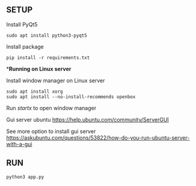 ## SETUP
Install PyQt5
```
sudo apt install python3-pyqt5
```
Install package
```
pip install -r requirements.txt
```
***Running on Linux server**

Install window manager on Linux server
```
sudo apt install xorg
sudo apt install --no-install-recommends openbox
```
Run _startx_ to open window manager

Gui server ubuntu https://help.ubuntu.com/community/ServerGUI

See more option to install gui server https://askubuntu.com/questions/53822/how-do-you-run-ubuntu-server-with-a-gui
## RUN
```
python3 app.py
```
